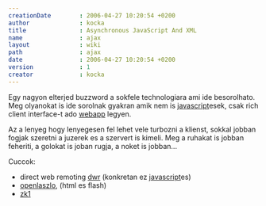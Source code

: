```yaml
---
creationDate        : 2006-04-27 10:20:54 +0200 
author              : kocka 
title               : Asynchronous JavaScript And XML 
name                : ajax 
layout              : wiki 
path                : ajax 
date                : 2006-04-27 10:20:54 +0200 
version             : 1 
creator             : kocka 
---
```

Egy nagyon elterjed buzzword a sokfele technologiara ami ide besorolhato. Meg olyanokat is ide sorolnak gyakran amik nem is [javascript](javascript.html)esek, csak rich client interface-t ado [webapp](webapp.html) legyen.

Az a lenyeg hogy lenyegesen fel lehet vele turbozni a klienst, sokkal jobban fogjak szeretni a juzerek es a szervert is kimeli. Meg a ruhakat is jobban feheriti, a golokat is joban rugja, a noket is jobban...

Cuccok:

*   direct web remoting [dwr](Missing.html) (konkretan ez [javascript](javascript.html)es)
*   [openlaszlo](openlaszlo.html), (html es flash)
*   [zk1](http://zk1.sourceforge.net/)
